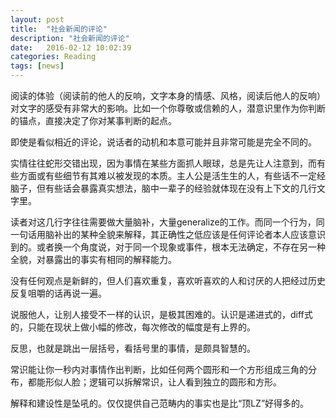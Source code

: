 ```yaml
---
layout: post
title:  "社会新闻的评论"
description: "社会新闻的评论"
date:   2016-02-12 10:02:39
categories: Reading
tags: [news]
---
```


阅读的体验（阅读前的他人的反响，文字本身的情感、风格，阅读后他人的反响）对文字的感受有非常大的影响。比如一个你尊敬或信赖的人，潜意识里作为你判断的锚点，直接决定了你对某事判断的起点。


即使是看似相近的评论，说话者的动机和本意可能并且非常可能是完全不同的。


实情往往蛇形交错出现，因为事情在某些方面抓人眼球，总是先让人注意到，而有些方面或有些细节有其难以被发现的本质。主人公是活生生的人，有些话不一定经脑子，但有些话会暴露真实想法，脑中一辈子的经验就体现在没有上下文的几行文字里。


读者对这几行字往往需要做大量脑补，大量generalize的工作。而同一个行为，同一句话用脑补出的某种全貌来解释，其正确性之低应该是任何评论者本人应该意识到的。或者换一个角度说，对于同一个现象或事件，根本无法确定，不存在另一种全貌，对暴露出的事实有相同的解释能力。


没有任何观点是新鲜的，但人们喜欢重复，喜欢听喜欢的人和讨厌的人把经过历史反复咀嚼的话再说一遍。


说服他人，让别人接受不一样的认识，是极其困难的。认识是递进式的，diff式的，只能在现状上做小幅的修改，每次修改的幅度是有上界的。


反思，也就是跳出一层括号，看括号里的事情，是颇具智慧的。


常识能让你一秒内对事情作出判断，比如任何两个圆形和一个方形组成三角的分布，都能形似人脸；逻辑可以拆解常识，让人看到独立的圆形和方形。


解释和建设性是坠吼的。仅仅提供自己范畴内的事实也是比“顶LZ”好得多的。